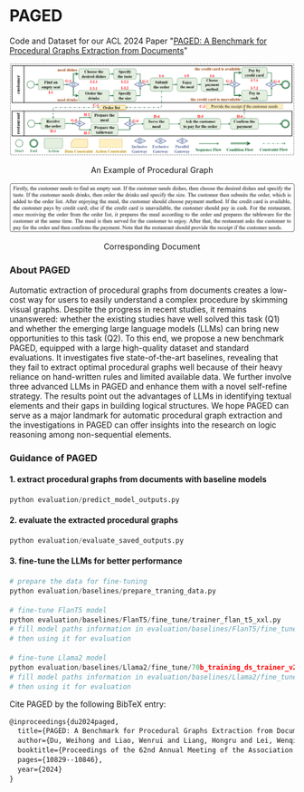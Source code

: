# PAGED

Code and Dataset for our ACL 2024 Paper "[PAGED: A Benchmark for Procedural Graphs Extraction from Documents](https://arxiv.org/abs/2408.03630)"

![ProceduralGraph](/imgs/ProceduralGraph.png "ProceduralGraph")

<p align="center">An Example of Procedural Graph</p>

![Document](/imgs/Document.png "Document")

<p align="center">Corresponding Document</p>

### About PAGED
Automatic extraction of procedural graphs from documents creates a low-cost way for users to easily understand a complex procedure by skimming visual graphs. Despite the progress in recent studies, it remains unanswered: whether the existing studies have well solved this task (Q1) and whether the emerging large language models (LLMs) can bring new opportunities to this task (Q2). To this end, we propose a new benchmark PAGED, equipped with a large high-quality dataset and standard evaluations. It investigates five state-of-the-art baselines, revealing that they fail to extract optimal procedural graphs well because of their heavy reliance on hand-written rules and limited available data. We further involve three advanced LLMs in PAGED and enhance them with a novel self-refine strategy. The results point out the advantages of LLMs in identifying textual elements and their gaps in building logical structures. We hope PAGED can serve as a major landmark for automatic procedural graph extraction and the investigations in PAGED can offer insights into the research on logic reasoning among non-sequential elements.

### Guidance of PAGED

#### 1. extract procedural graphs from documents with baseline models
```python
python evaluation/predict_model_outputs.py
```

#### 2. evaluate the extracted procedural graphs
```python
python evaluation/evaluate_saved_outputs.py
```

#### 3. fine-tune the LLMs for better performance
```python
# prepare the data for fine-tuning
python evaluation/baselines/prepare_traning_data.py

# fine-tune FlanT5 model
python evaluation/baselines/FlanT5/fine_tune/trainer_flan_t5_xxl.py
# fill model paths information in evaluation/baselines/FlanT5/fine_tune/flan_t5_xxl_for_eva.py,
# then using it for evaluation

# fine-tune Llama2 model
python evaluation/baselines/Llama2/fine_tune/70b_training_ds_trainer_v2.py
# fill model paths information in evaluation/baselines/Llama2/fine_tune/Llama_2_70b.py,
# then using it for evaluation
```

Cite PAGED by the following BibTeX entry:
```latex
@inproceedings{du2024paged,
  title={PAGED: A Benchmark for Procedural Graphs Extraction from Documents},
  author={Du, Weihong and Liao, Wenrui and Liang, Hongru and Lei, Wenqiang},
  booktitle={Proceedings of the 62nd Annual Meeting of the Association for Computational Linguistics (Volume 1: Long Papers)},
  pages={10829--10846},
  year={2024}
}
```
